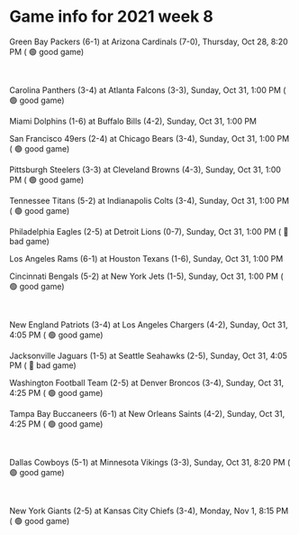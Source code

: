 # Game info for 2021 week 8

Green Bay Packers (6-1) at Arizona Cardinals (7-0), Thursday, Oct 28, 8:20 PM (	:green_circle: good game)


<br/>

Carolina Panthers (3-4) at Atlanta Falcons (3-3), Sunday, Oct 31, 1:00 PM (	:green_circle: good game)

Miami Dolphins (1-6) at Buffalo Bills (4-2), Sunday, Oct 31, 1:00 PM

San Francisco 49ers (2-4) at Chicago Bears (3-4), Sunday, Oct 31, 1:00 PM (	:green_circle: good game)

Pittsburgh Steelers (3-3) at Cleveland Browns (4-3), Sunday, Oct 31, 1:00 PM (	:green_circle: good game)

Tennessee Titans (5-2) at Indianapolis Colts (3-4), Sunday, Oct 31, 1:00 PM (	:green_circle: good game)

Philadelphia Eagles (2-5) at Detroit Lions (0-7), Sunday, Oct 31, 1:00 PM (	:red_circle: bad game)

Los Angeles Rams (6-1) at Houston Texans (1-6), Sunday, Oct 31, 1:00 PM

Cincinnati Bengals (5-2) at New York Jets (1-5), Sunday, Oct 31, 1:00 PM (	:green_circle: good game)


<br/>

New England Patriots (3-4) at Los Angeles Chargers (4-2), Sunday, Oct 31, 4:05 PM (	:green_circle: good game)

Jacksonville Jaguars (1-5) at Seattle Seahawks (2-5), Sunday, Oct 31, 4:05 PM (	:red_circle: bad game)

Washington Football Team (2-5) at Denver Broncos (3-4), Sunday, Oct 31, 4:25 PM (	:green_circle: good game)

Tampa Bay Buccaneers (6-1) at New Orleans Saints (4-2), Sunday, Oct 31, 4:25 PM (	:green_circle: good game)


<br/>

Dallas Cowboys (5-1) at Minnesota Vikings (3-3), Sunday, Oct 31, 8:20 PM (	:green_circle: good game)


<br/>

New York Giants (2-5) at Kansas City Chiefs (3-4), Monday, Nov 1, 8:15 PM (	:green_circle: good game)

